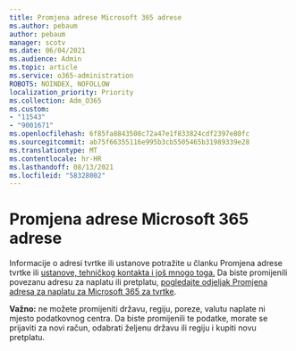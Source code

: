 ```yaml
---
title: Promjena adrese Microsoft 365 adrese
ms.author: pebaum
author: pebaum
manager: scotv
ms.date: 06/04/2021
ms.audience: Admin
ms.topic: article
ms.service: o365-administration
ROBOTS: NOINDEX, NOFOLLOW
localization_priority: Priority
ms.collection: Adm_O365
ms.custom:
- "11543"
- "9001671"
ms.openlocfilehash: 6f85fa8843508c72a47e1f833824cdf2397e80fc
ms.sourcegitcommit: ab75f66355116e995b3cb5505465b31989339e28
ms.translationtype: MT
ms.contentlocale: hr-HR
ms.lasthandoff: 08/13/2021
ms.locfileid: "58328002"
---
```

# <a name="change-your-microsoft-365-address"></a>Promjena adrese Microsoft 365 adrese

Informacije o adresi tvrtke ili ustanove potražite u članku Promjena adrese tvrtke ili [ustanove, tehničkog kontakta i još mnogo toga.](https://docs.microsoft.com/microsoft-365/admin/manage/change-address-contact-and-more) Da biste promijenili povezanu adresu za naplatu ili pretplatu, [pogledajte odjeljak Promjena adresa za naplatu za Microsoft 365 za tvrtke](https://docs.microsoft.com/microsoft-365/commerce/billing-and-payments/change-your-billing-addresses). 

**Važno:** ne možete promijeniti državu, regiju, poreze, valutu naplate ni mjesto podatkovnog centra. Da biste promijenili te podatke, morate se prijaviti za novi račun, odabrati željenu državu ili regiju i kupiti novu pretplatu. 
